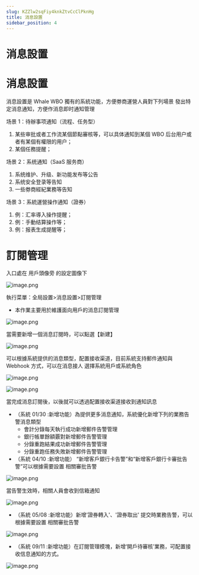 ```yaml
---
slug: KZZlw2sqFiy4knkZtvCcClPknHg
title: 消息設置
sidebar_position: 4
---
```



# 消息設置


# 消息設置


消息設置是 Whale WBO 獨有的系統功能，方便劵商運營人員對下列場景 發出特定消息通知，方便作消息即时通知管理


场景 1：待辦事项通知（流程、任务型）

1. 某些审批或者工作流某個節點審核等，可以具体通知到某個 WBO 后台用户或者有某個有權限的用户；
2. 某個任務提醒；

场景 2：系统通知（SaaS 服务商）

1. 系统维护、升级、新功能发布等公告
2. 系统安全登录等告知
3. 一些劵商經紀業務等告知

场景 3：系統運營操作通知（證券）

1. 例：汇率導入操作提醒；
2. 例：手動结算操作等；
3. 例：报表生成提醒等；

# 訂閱管理


入口處在 用戶頭像旁 的設定圖像下


![image.png](/assets/8dcbfc3b6fda7c2cb107f9719094aed8.png)


執行菜單：全局設置>消息設置>訂閱管理

- 本作業主要用於維護面向用戶的消息訂閱管理

![image.png](/assets/afb44bd395ec3b157b3137dbdf4fadaf.png)


當需要新增一個消息訂閱時，可以點選【新建】


![image.png](/assets/075ad3dd3a54c77c6fc5b9f5cd8196fb.png)


可以根據系統提供的消息類型，配置接收渠道，目前系統支持郵件通知與 Webhook 方式，可以在消息接人 選擇系統用戶或系統角色


![image.png](/assets/b0660184b99fdea8d3f397bdfb699a84.png)


![image.png](/assets/3fb405d4588a608ae9477cc91caaa9be.png)


當完成消息訂閱後，以後就可以透過配置接收渠道接收到通知訊息

- （系統 01/30 :新增功能）為提供更多消息通知，系統優化新增下列的業務告警消息類型
    - 會計分錄每天執行成功新增郵件告警管理
    - 銀行帳單餘額覈對新增郵件告警管理
    - 分錄重跑結果成功新增郵件告警管理
    - 分錄重跑任務失敗新增郵件告警管理
- （系統 04/10 :新增功能） “新增客戶銀行卡告警”和“新增客戶銀行卡審批告警”可以根據需要設置 相關審批告警

![image.png](/assets/b80f867ab9edfb10fee95b736bbfa429.png)


當告警生效時，相關人員會收到信箱通知


![image.png](/assets/bc8b697f2424aeeb5885a4ba6a599b05.png)

- （系統 05/08 :新增功能）新增'證券轉入'、'證券取出' 提交時業務告警，可以根據需要設置 相關審批告警

![image.png](/assets/10af1c50eb4f3b8345bd531686c2734f.png)

- （系統 09/11 :新增功能）在訂閱管理模塊，新增‘開戶待審核’業務，可配置接收信息通知的方式。

![image.png](/assets/c0fe10dfb5fe54cf4a7abcd5e3d04eaf.png)

